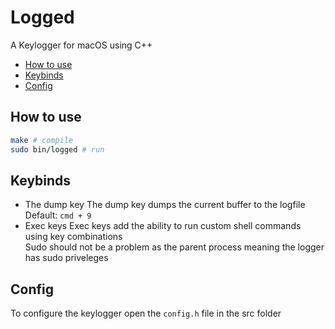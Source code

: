 # Logged
A Keylogger for macOS using C++

<!-- vim-markdown-toc GFM -->

* [How to use](#how-to-use)
* [Keybinds](#keybinds)
* [Config](#config)

<!-- vim-markdown-toc -->

## How to use
```bash
make # compile
sudo bin/logged # run
```

## Keybinds
- The dump key
    The dump key dumps the current buffer to the logfile</br>
    Default: `cmd + 9`
- Exec keys
    Exec keys add the ability to run custom shell commands using key combinations</br>
    Sudo should not be a problem as the parent process meaning the logger has sudo priveleges</br>

## Config
To configure the keylogger open the `config.h` file in the src folder
